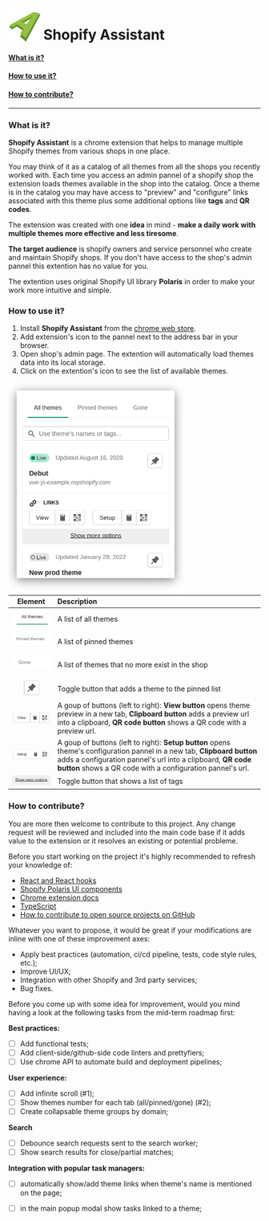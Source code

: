 <img align="left" src="readme_assets/icon48.png" width="70">

# Shopify Assistant

#### [What is it?](#what-is-it-anchor)
#### [How to use it?](#how-to-use-it-anchor)
#### [How to contribute?](#how-to-contribute-anchor)

---
### What is it? <span id="what-is-it-anchor"></span>
**Shopify Assistant** is a chrome extension that helps to manage multiple Shopify themes from various shops in one place. 

You may think of it as a catalog of all themes from all the shops you recently worked with. Each time you access an admin pannel of a shopify shop the extension loads themes available in the shop into the catalog. Once a theme is in the catalog you may have access to "preview" and "configure" links associated with this theme plus some additional options like **tags** and **QR codes**. 

The extension was created with one **idea** in mind - **make a daily work with multiple themes more effective and less tiresome**.  

**The target audience** is shopify owners and service personnel who create and maintain Shopify shops. If you don't have access to the shop's admin pannel this extention has no value for you.

The extention uses original Shopify UI library **Polaris** in order to make your work more intuitive and simple.   

### How to use it? <span id="how-to-use-it-anchor"></span>

1. Install **Shopify Assistant** from the [chrome web store](https://chrome.google.com/webstore/detail/shopify-assistant/dojndceiekjaaegeeaecemcgfaomcdjm).
2. Add extension's icon to the pannel next to the address bar in your browser.
3. Open shop's admin page. The extention will automatically load themes data into its local storage.
4. Click on the extention's icon to see the list of available themes. 

<img align="left" src="readme_assets/popup_ui_no_bg.png" width="350">

| Element | Description |
| :---:         |     :---      |
| <img src="readme_assets/popup_ui_tab_all.png" width="100">   | A list of all themes  |
| <img src="readme_assets/popup_ui_tab_pinned.png" width="100">   | A list of pinned themes  |
| <img src="readme_assets/popup_ui_tab_gone.png" width="100">   | A list of themes that no more exist in the shop  |
| <img src="readme_assets/popup_ui_pin.png" width="40">   | Toggle button that adds a theme to the pinned list  |
| <img src="readme_assets/popup_ui_view.png" width="145">   | A goup of buttons (left to right): **View button** opens theme preview in a new tab, **Clipboard button** adds a preview url into a clipboard, **QR code button** shows a QR code with a preview url. |
| <img src="readme_assets/popup_ui_setup.png" width="145">   | A goup of buttons (left to right): **Setup button** opens theme's configuration pannel in a new tab, **Clipboard button** adds a configuration pannel's url into a clipboard, **QR code button** shows a QR code with a configuration pannel's url. |
| <img src="readme_assets/popup_ui_more.png" width="155">   | Toggle button that shows a list of tags |

### How to contribute? <span id="how-to-contribute-anchor"></span>

You are more then welcome to contribute to this project. Any change request will be reviewed and included into the main code base if it adds value to the extension or it resolves an existing or potential probleme.

Before you start working on the project it's highly recommended to refresh your knowledge of:
- [React and React hooks](https://reactjs.org/docs/getting-started.html)
- [Shopify Polaris UI components](https://polaris.shopify.com/components/get-started)
- [Chrome extension docs](https://developer.chrome.com/docs/extensions/mv3/)
- [TypeScript](https://www.typescriptlang.org/docs/handbook/typescript-in-5-minutes.html)
- [How to contribute to open source projects on GitHub](https://github.com/firstcontributions/first-contributions)

Whatever you want to propose, it would be great if your modifications are inline with one of these improvement axes:
- Apply best practices (automation, ci/cd pipeline, tests, code style rules, etc.);
- Improve UI/UX;
- Integration with other Shopify and 3rd party services;
- Bug fixes. 

Before you come up with some idea for improvement, would you mind having a look at the following tasks from the mid-term roadmap first: 

**Best practices:**
- [ ] Add functional tests;
- [ ] Add client-side/github-side code linters and prettyfiers;
- [ ] Use chrome API to automate build and deployment pipelines;

**User experience:**
- [ ] Add infinite scroll (#1);
- [ ] Show themes number for each tab (all/pinned/gone) (#2);
- [ ] Create collapsable theme groups by domain;

**Search**
- [ ] Debounce search requests sent to the search worker;
- [ ] Show search results for close/partial matches; 

**Integration with popular task managers:** 
- [ ] automatically show/add theme links when theme's name is mentioned on the page;
- [ ] in the main popup modal show tasks linked to a theme;


